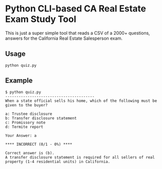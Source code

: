 Python CLI-based CA Real Estate Exam Study Tool
=====
This is just a super simple tool that reads a CSV of a 2000+ questions,
answers for the California Real Estate Salesperson exam.

Usage
-----
    python quiz.py

Example
-----
    $ python quiz.py
    ----------------------------------------
    When a state official sells his home, which of the following must be given to the buyer? 

    a: Trustee disclosure
    b: Transfer disclosure statement
    c: Promissory note
    d: Termite report

    Your Answer: a

    **** INCORRECT (0/1 - 0%) ****

    Correct answer is (b).
    A transfer disclosure statement is required for all sellers of real property (1-4 residential units) in California.

